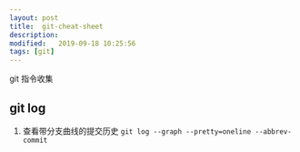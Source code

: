 ```yaml
---
layout: post
title:  git-cheat-sheet
description: 
modified:   2019-09-18 10:25:56
tags: [git]
---
```


git 指令收集


## git log

1. 查看带分支曲线的提交历史
`git log --graph --pretty=oneline --abbrev-commit`
